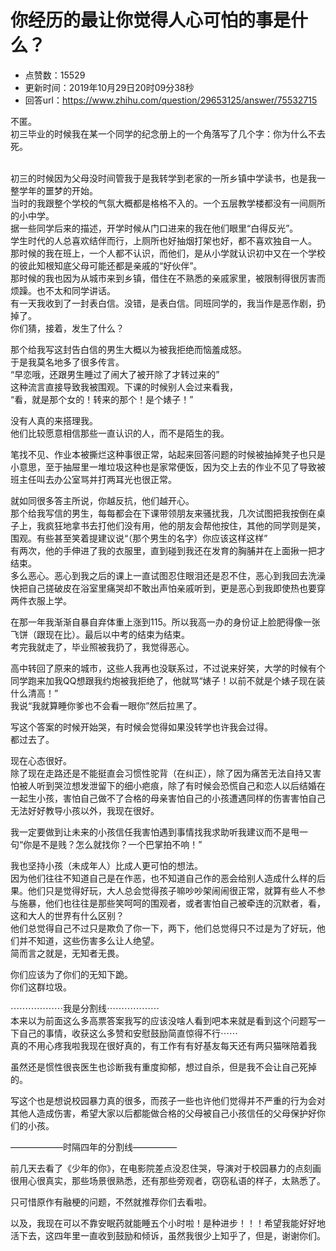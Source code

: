 # 你经历的最让你觉得人心可怕的事是什么？
- 点赞数：15529
- 更新时间：2019年10月29日20时09分38秒
- 回答url：https://www.zhihu.com/question/29653125/answer/75532715
<body>
 <p data-pid="FAr8dMxg">不匿。<br>
  初三毕业的时候我在某一个同学的纪念册上的一个角落写了几个字：你为什么不去死。</p>
 <p data-pid="zAh8iZxv"><br>
  初三的时候因为父母没时间管我于是我转学到老家的一所乡镇中学读书，也是我一整学年的噩梦的开始。<br>
  当时的我跟整个学校的气氛大概都是格格不入的。一个五层教学楼都没有一间厕所的小中学。<br>
  据一些同学后来的描述，开学时候从门口进来的我在他们眼里“白得反光”。<br>
  学生时代的人总喜欢结伴而行，上厕所也好抽烟打架也好，都不喜欢独自一人。<br>
  那时候的我在班上，一个人都不认识，而他们，是从小学就认识初中又在一个学校的彼此知根知底父母可能还都是亲戚的“好伙伴”。<br>
  那时候的我也因为从城市来到乡镇，借住在不熟悉的亲戚家里，被限制得很厉害而烦躁。也不太和同学讲话。<br>
  有一天我收到了一封表白信。没错，是表白信。同班同学的，我当作是恶作剧，扔掉了。<br>
  你们猜，接着，发生了什么？</p>
 <p data-pid="f01Tvgu0">那个给我写这封告白信的男生大概以为被我拒绝而恼羞成怒。<br>
  于是我莫名地多了很多传言。<br>
  “早恋哦，还跟男生睡过了闹大了被开除了才转过来的”<br>
  这种流言直接导致我被围观。下课的时候别人会过来看我，<br>
  “看，就是那个女的！转来的那个！是个婊子！”</p>
 <p data-pid="uZ_7OTjL">没有人真的来搭理我。<br>
  他们比较愿意相信那些一直认识的人，而不是陌生的我。</p>
 <p data-pid="mjK1TK0s">笔找不见、作业本被撕烂这种事很正常，站起来回答问题的时候被抽掉凳子也只是小意思，至于抽屉里一堆垃圾这种也是家常便饭，因为交上去的作业不见了导致被班主任叫去办公室骂并打两耳光也很正常。</p>
 <p data-pid="XHYIfZE6">就如同很多答主所说，你越反抗，他们越开心。<br>
  那个给我写信的男生，每每都会在下课带领朋友来骚扰我，几次试图把我按倒在桌子上，我疯狂地拿书去打他们没有用，他的朋友会帮他按住，其他的同学则是笑，围观。有些甚至笑着提建议说“（那个男生的名字）你应该这样这样”<br>
  有两次，他的手伸进了我的衣服里，直到碰到我还在发育的胸脯并在上面揪一把才结束。<br>
  多么恶心。恶心到我之后的课上一直试图忍住眼泪还是忍不住，恶心到我回去洗澡快把自己搓破皮在浴室里痛哭却不敢出声怕亲戚听到，更是恶心到我即使热也要穿两件衣服上学。</p>
 <p data-pid="st9a-pQj">在那一年我渐渐自暴自弃体重上涨到115。所以我高一办的身份证上脸肥得像一张飞饼（跟现在比）。最后以中考的结束为结束。<br>
  考完我就走了，毕业照被我扔了，我觉得恶心。</p>
 <p data-pid="i4sCZ3y9">高中转回了原来的城市，这些人我再也没联系过，不过说来好笑，大学的时候有个同学跑来加我QQ想跟我约炮被我拒绝了，他就骂“婊子！以前不就是个婊子现在装什么清高！”<br>
  我说“我就算睡你爹也不会看一眼你”然后拉黑了。</p>
 <p data-pid="tywicsoz">写这个答案的时候开始哭，有时候会觉得如果没转学也许我会过得。<br>
  都过去了。</p>
 <p data-pid="ZmlNQG8j">现在心态很好。<br>
  除了现在走路还是不能挺直会习惯性驼背（在纠正），除了因为痛苦无法自持又害怕被人听到哭泣想发泄留下的细小疤痕，除了有时候会恐慌自己和恋人以后结婚在一起生小孩，害怕自己做不了合格的母亲害怕自己的小孩遭遇同样的伤害害怕自己无法好好教导小孩以外，我现在很好。</p>
 <p data-pid="Hv4FCkiP">我一定要做到让未来的小孩信任我害怕遇到事情找我求助听我建议而不是甩一句“你是不是贱？怎么就找你？一个巴掌拍不响！”</p>
 <p data-pid="NicveQIT">我也坚持小孩（未成年人）比成人更可怕的想法。<br>
  因为他们往往不知道自己是在作恶，也不知道自己作的恶会给别人造成什么样的后果。他们只是觉得好玩，大人总会觉得孩子嘛吵吵架闹闹很正常，就算有些人不参与施暴，他们也往往是那些笑呵呵的围观者，或者害怕自己被牵连的沉默者，看，这和大人的世界有什么区别？<br>
  他们总觉得自己不过只是欺负了你一下，两下，他们总觉得只不过是为了好玩，他们并不知道，这些伤害多么让人绝望。<br>
  简而言之就是，无知者无畏。</p>
 <p data-pid="23TWhVga">你们应该为了你们的无知下跪。<br>
  你们这群垃圾。</p>
 <p data-pid="K7Z_oZtN">⋯⋯⋯⋯⋯⋯我是分割线⋯⋯⋯⋯⋯⋯<br>
  本来以为前面这么多高票答案我写的应该没啥人看到吧本来就是看到这个问题写一下自己的事情，收获这么多赞和安慰鼓励简直惊得不行⋯⋯<br>
  真的不用心疼我啦我现在很好真的，有工作有有好基友每天还有两只猫咪陪着我</p>
 <p data-pid="k8RbGDjp">虽然还是惯性很丧医生也诊断我有重度抑郁，想过自杀，但是我不会让自己死掉的。</p>
 <p data-pid="_km48u__">写这个也是想说校园暴力真的很多，而孩子一些也许他们觉得并不严重的行为会对其他人造成伤害，希望大家以后都能做合格的父母被自己小孩信任的父母保护好你们的小孩。</p>
 <p data-pid="sxDFxWUN">——————时隔四年的分割线—————</p>
 <p data-pid="xmssorzz">前几天去看了《少年的你》，在电影院差点没忍住哭，导演对于校园暴力的点刻画很用心很真实，那些场景很熟悉，还有那些旁观者，窃窃私语的样子，太熟悉了。</p>
 <p data-pid="rHNSCbVe">只可惜原作有融梗的问题，不然就推荐你们去看啦。</p>
 <p data-pid="Xx7G8i7v">以及，我现在可以不靠安眠药就能睡五个小时啦！是种进步！！！希望我能好好地活下去，这四年里一直收到鼓励和倾诉，虽然我很少上知乎了，但是，谢谢你们。</p>
</body>